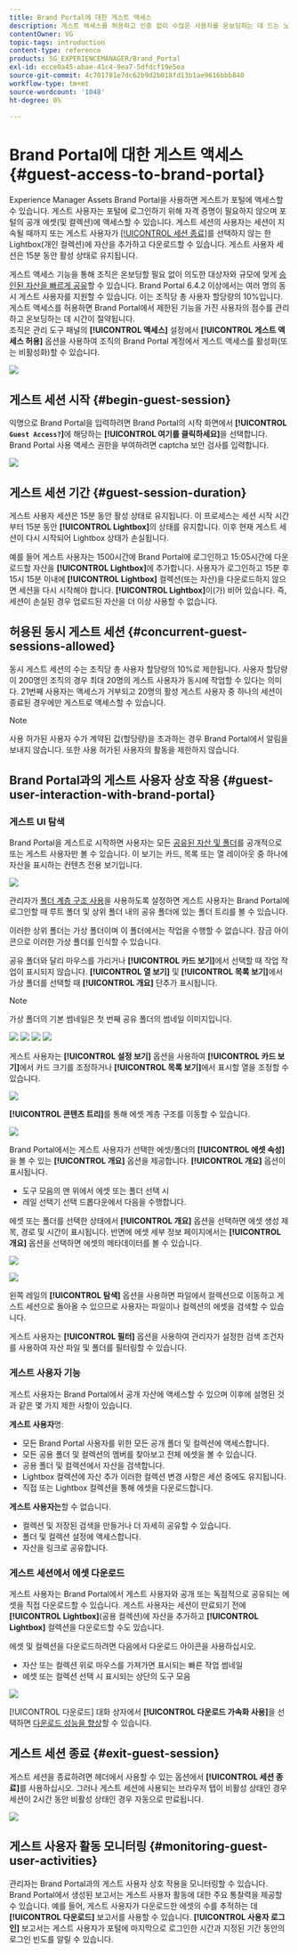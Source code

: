 ```yaml
---
title: Brand Portal에 대한 게스트 액세스
description: 게스트 액세스를 허용하고 인증 없이 수많은 사용자를 온보딩하는 데 드는 노력을 절약하십시오.
contentOwner: VG
topic-tags: introduction
content-type: reference
products: SG_EXPERIENCEMANAGER/Brand_Portal
exl-id: ecce0a45-abae-41c4-9ea7-5dfdcf19e5ea
source-git-commit: 4c701781e7dc62b9d2b018fd13b1ae9616bbb840
workflow-type: tm+mt
source-wordcount: '1048'
ht-degree: 0%

---
```


# Brand Portal에 대한 게스트 액세스 {#guest-access-to-brand-portal}

Experience Manager Assets Brand Portal을 사용하면 게스트가 포털에 액세스할 수 있습니다. 게스트 사용자는 포털에 로그인하기 위해 자격 증명이 필요하지 않으며 포털의 공개 에셋(및 컬렉션)에 액세스할 수 있습니다. 게스트 세션의 사용자는 세션이 지속될 때까지 또는 게스트 사용자가 [[!UICONTROL 세션 종료]](#exit-guest-session)를 선택하지 않는 한 Lightbox(개인 컬렉션)에 자산을 추가하고 다운로드할 수 있습니다. 게스트 사용자 세션은 15분 동안 활성 상태로 유지됩니다.

게스트 액세스 기능을 통해 조직은 온보딩할 필요 없이 의도한 대상자와 규모에 맞게 [승인된 자산을 빠르게 공유](../using/brand-portal-sharing-folders.md#how-to-share-folders)할 수 있습니다. Brand Portal 6.4.2 이상에서는 여러 명의 동시 게스트 사용자를 지원할 수 있습니다. 이는 조직당 총 사용자 할당량의 10%입니다. 게스트 액세스를 허용하면 Brand Portal에서 제한된 기능을 가진 사용자의 점수를 관리하고 온보딩하는 데 시간이 절약됩니다.\
조직은 관리 도구 패널의 **[!UICONTROL 액세스]** 설정에서 **[!UICONTROL 게스트 액세스 허용]** 옵션을 사용하여 조직의 Brand Portal 계정에서 게스트 액세스를 활성화(또는 비활성화)할 수 있습니다.

<!--
Comment Type: annotation
Last Modified By: mgulati
Last Modified Date: 2018-08-17T10:42:59.879-0400
Removed the first para: "AEM Assets Brand Portal allows public users to enter the portal anonymously and have restricted access to the allowed public resources as guests. Organization users with guest role need not seek access and authentication from administrators."
-->

![](assets/enable-guest-access.png)

## 게스트 세션 시작 {#begin-guest-session}

익명으로 Brand Portal을 입력하려면 Brand Portal의 시작 화면에서 **[!UICONTROL `Guest Access?`]**&#x200B;에 해당하는 **[!UICONTROL 여기를 클릭하세요]**&#x200B;을 선택합니다. Brand Portal 사용 액세스 권한을 부여하려면 captcha 보안 검사를 입력합니다.

![](assets/bp-login-screen.png)

## 게스트 세션 기간 {#guest-session-duration}

게스트 사용자 세션은 15분 동안 활성 상태로 유지됩니다.
이 프로세스는 세션 시작 시간부터 15분 동안 **[!UICONTROL Lightbox]**&#x200B;의 상태를 유지합니다. 이후 현재 게스트 세션이 다시 시작되어 Lightbox 상태가 손실됩니다.

예를 들어 게스트 사용자는 1500시간에 Brand Portal에 로그인하고 15:05시간에 다운로드할 자산을 **[!UICONTROL Lightbox]**&#x200B;에 추가합니다. 사용자가 로그인하고 15분 후 15시 15분 이내에 **[!UICONTROL Lightbox]** 컬렉션(또는 자산)을 다운로드하지 않으면 세션을 다시 시작해야 합니다. **[!UICONTROL Lightbox]**&#x200B;이(가) 비어 있습니다. 즉, 세션이 손실된 경우 업로드된 자산을 더 이상 사용할 수 없습니다.

## 허용된 동시 게스트 세션 {#concurrent-guest-sessions-allowed}

동시 게스트 세션의 수는 조직당 총 사용자 할당량의 10%로 제한됩니다. 사용자 할당량이 200명인 조직의 경우 최대 20명의 게스트 사용자가 동시에 작업할 수 있다는 의미다. 21번째 사용자는 액세스가 거부되고 20명의 활성 게스트 사용자 중 하나의 세션이 종료된 경우에만 게스트로 액세스할 수 있습니다.

>[!NOTE]
>
>사용 허가된 사용자 수가 계약된 값(할당량)을 초과하는 경우 Brand Portal에서 알림을 보내지 않습니다. 또한 사용 허가된 사용자의 활동을 제한하지 않습니다.

## Brand Portal과의 게스트 사용자 상호 작용 {#guest-user-interaction-with-brand-portal}

### 게스트 UI 탐색

Brand Portal을 게스트로 시작하면 사용자는 모든 [공유된 자산 및 폴더](../using/brand-portal-sharing-folders.md#sharefolders)를 공개적으로 또는 게스트 사용자만 볼 수 있습니다. 이 보기는 카드, 목록 또는 열 레이아웃 중 하나에 자산을 표시하는 컨텐츠 전용 보기입니다.

![](assets/disabled-folder-hierarchy1.png)


관리자가 [폴더 계층 구조 사용](../using/brand-portal-general-configuration.md#main-pars-header-1621071021)을 사용하도록 설정하면 게스트 사용자는 Brand Portal에 로그인할 때 루트 폴더 및 상위 폴더 내의 공유 폴더에 있는 폴더 트리를 볼 수 있습니다.

이러한 상위 폴더는 가상 폴더이며 이 폴더에서는 작업을 수행할 수 없습니다. 잠금 아이콘으로 이러한 가상 폴더를 인식할 수 있습니다.

공유 폴더와 달리 마우스를 가리거나 **[!UICONTROL 카드 보기]**&#x200B;에서 선택할 때 작업 작업이 표시되지 않습니다. **[!UICONTROL 열 보기]** 및 **[!UICONTROL 목록 보기]**&#x200B;에서 가상 폴더를 선택할 때 **[!UICONTROL 개요]** 단추가 표시됩니다.

>[!NOTE]
>
>가상 폴더의 기본 썸네일은 첫 번째 공유 폴더의 썸네일 이미지입니다.

![](assets/enabled-hierarchy1.png) ![](assets/hierarchy1-nonadmin.png) ![](assets/hierarchy-nonadmin.png) ![](assets/hierarchy2-nonadmin.png)

게스트 사용자는 **[!UICONTROL 설정 보기]** 옵션을 사용하여 **[!UICONTROL 카드 보기]**&#x200B;에서 카드 크기를 조정하거나 **[!UICONTROL 목록 보기]**&#x200B;에서 표시할 열을 조정할 수 있습니다.

![](assets/nav-guest-user.png)

**[!UICONTROL 콘텐츠 트리]**&#x200B;를 통해 에셋 계층 구조를 이동할 수 있습니다.

![](assets/guest-login-ui.png)

Brand Portal에서는 게스트 사용자가 선택한 에셋/폴더의 **[!UICONTROL 에셋 속성]**&#x200B;을 볼 수 있는 **[!UICONTROL 개요]** 옵션을 제공합니다. **[!UICONTROL 개요]** 옵션이 표시됩니다.

* 도구 모음의 맨 위에서 에셋 또는 폴더 선택 시
* 레일 선택기 선택 드롭다운에서 다음을 수행합니다.

에셋 또는 폴더를 선택한 상태에서 **[!UICONTROL 개요]** 옵션을 선택하면 에셋 생성 제목, 경로 및 시간이 표시됩니다. 반면에 에셋 세부 정보 페이지에서는 **[!UICONTROL 개요]** 옵션을 선택하면 에셋의 메타데이터를 볼 수 있습니다.

![](assets/overview-option-1.png)

![](assets/overview-rail-selector-1.png)

왼쪽 레일의 **[!UICONTROL 탐색]** 옵션을 사용하면 파일에서 컬렉션으로 이동하고 게스트 세션으로 돌아올 수 있으므로 사용자는 파일이나 컬렉션의 에셋을 검색할 수 있습니다.

게스트 사용자는 **[!UICONTROL 필터]** 옵션을 사용하여 관리자가 설정한 검색 조건자를 사용하여 자산 파일 및 폴더를 필터링할 수 있습니다.

### 게스트 사용자 기능

게스트 사용자는 Brand Portal에서 공개 자산에 액세스할 수 있으며 이후에 설명된 것과 같은 몇 가지 제한 사항이 있습니다.

**게스트 사용자**&#x200B;명:

* 모든 Brand Portal 사용자를 위한 모든 공개 폴더 및 컬렉션에 액세스합니다.
* 모든 공용 폴더 및 컬렉션의 멤버를 찾아보고 전체 에셋을 볼 수 있습니다.
* 공용 폴더 및 컬렉션에서 자산을 검색합니다.
* Lightbox 컬렉션에 자산 추가 이러한 컬렉션 변경 사항은 세션 중에도 유지됩니다.
* 직접 또는 Lightbox 컬렉션을 통해 에셋을 다운로드합니다.

**게스트 사용자는**&#x200B;할 수 없습니다.

* 컬렉션 및 저장된 검색을 만들거나 더 자세히 공유할 수 있습니다.
* 폴더 및 컬렉션 설정에 액세스합니다.
* 자산을 링크로 공유합니다.

### 게스트 세션에서 에셋 다운로드

게스트 사용자는 Brand Portal에서 게스트 사용자와 공개 또는 독점적으로 공유되는 에셋을 직접 다운로드할 수 있습니다. 게스트 사용자는 세션이 만료되기 전에 **[!UICONTROL Lightbox]**(공용 컬렉션)에 자산을 추가하고 **[!UICONTROL Lightbox]** 컬렉션을 다운로드할 수도 있습니다.

에셋 및 컬렉션을 다운로드하려면 다음에서 다운로드 아이콘을 사용하십시오.

* 자산 또는 컬렉션 위로 마우스를 가져가면 표시되는 빠른 작업 썸네일
* 에셋 또는 컬렉션 선택 시 표시되는 상단의 도구 모음

![](assets/download-on-guest.png)

[!UICONTROL 다운로드] 대화 상자에서 **[!UICONTROL 다운로드 가속화 사용]**&#x200B;을 선택하면 [다운로드 성능을 향상](../using/accelerated-download.md)할 수 있습니다.

## 게스트 세션 종료 {#exit-guest-session}

게스트 세션을 종료하려면 헤더에서 사용할 수 있는 옵션에서 **[!UICONTROL 세션 종료]**&#x200B;를 사용하십시오. 그러나 게스트 세션에 사용되는 브라우저 탭이 비활성 상태인 경우 세션이 2시간 동안 비활성 상태인 경우 자동으로 만료됩니다.

![](assets/end-guest-session.png)

## 게스트 사용자 활동 모니터링 {#monitoring-guest-user-activities}

관리자는 Brand Portal과의 게스트 사용자 상호 작용을 모니터링할 수 있습니다. Brand Portal에서 생성된 보고서는 게스트 사용자 활동에 대한 주요 통찰력을 제공할 수 있습니다. 예를 들어, 게스트 사용자가 다운로드한 에셋의 수를 추적하는 데 **[!UICONTROL 다운로드]** 보고서를 사용할 수 있습니다. **[!UICONTROL 사용자 로그인]** 보고서는 게스트 사용자가 포털에 마지막으로 로그인한 시간과 지정된 기간 동안의 로그인 빈도를 알릴 수 있습니다.
